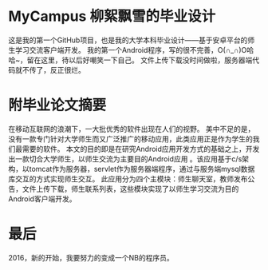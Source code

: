 # MyCampus 柳絮飘雪的毕业设计
这是我的第一个GitHub项目，也是我的大学本科毕业设计——基于安卓平台的师生学习交流客户端开发。
我的第一个Android程序，写的很不完善，O(∩_∩)O哈哈~，留在这里，待以后好嘲笑一下自己。
文件上传下载没时间做啦，服务器端代码就不传了，反正很烂。
# 附毕业论文摘要
在移动互联网的浪潮下，一大批优秀的软件出现在人们的视野。
美中不足的是，没有一款专门针对大学师生而又广泛推广的移动应用，此类应用正是作为学生的我们最需要的软件。
本文的目的即是在研究Android应用开发方式的基础之上，开发出一款切合大学师生，以师生交流为主要目的Android应用
。该应用基于c/s架构，以tomcat作为服务器，servlet作为服务器端程序，通过与服务端mysql数据库交互的方式实现师生交互。
此应用分为四个主模块：师生聊天室，教师发布公告，文件上传下载，师生联系列表，这些模块实现了以师生学习交流为目的Android客户端开发。
# 最后
2016，新的开始，我要努力的变成一个NB的程序员。


